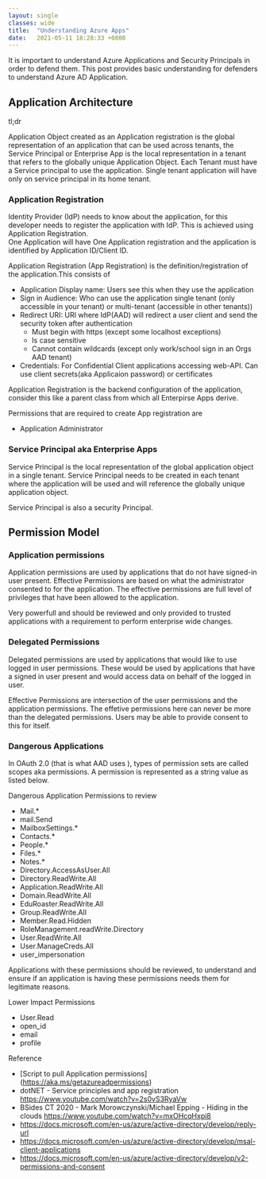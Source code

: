 ```yaml
---
layout: single
classes: wide
title:  "Understanding Azure Apps"
date:   2021-05-11 18:28:33 +0800
--- 
```

It is important to understand Azure Applications and Security Principals in order to defend them. This post provides basic understanding  for defenders to understand Azure AD Application. 

## Application Architecture
tl;dr

Application Object created as an Application registration is the global representation of an application that can be used across tenants, the Service Principal or Enterprise App is the local representation in a tenant that refers to the globally unique Application Object. Each Tenant must have a Service principal to use the application. Single tenant application will have only on service principal in its home tenant.  

### Application Registration

Identity Provider (IdP) needs to know about the application, for this developer needs to register the application with IdP. This is achieved using Application Registration.   
One Application will have One Application registration and the application is identified by Application ID/Client ID.   

 Application Registration (App Registration) is the definition/registration of the application.This consists of   
 - Application Display name: Users see this when they use the application  
 - Sign in Audience: Who can use the application single tenant (only accessible in your tenant) or multi-tenant (accessible in other tenants))
 - Redirect URI: URI where IdP(AAD) will redirect a user client and send the security token after authentication
     - Must begin with https (except some localhost exceptions)
     - Is case sensitive
     - Cannot contain wildcards (except only work/school sign in an Orgs AAD tenant)
 - Credentials: For Confidential Client applications accessing web-API. Can use client secrets(aka Applicaion password) or certificates
  
Application Registration is the backend configuration of the application, consider this like a parent class from which all Enterpirse Apps derive.  


Permissions that are required to create App registration are
- Application Administrator
  

### Service Principal aka Enterprise Apps

Service Principal is the local representation of the global application object in a single tenant. Service Principal needs to be created in each tenant where the application will be used and will reference the globally unique application object.  

Service Principal is also a security Principal. 

## Permission Model

### Application permissions
Application permissions are used by applications that do not have signed-in user present. 
Effective Permissions  are based on what the administrator consented to for the application. 
The effective permissions are full level of privileges that have been allowed to the application. 

Very powerfull and should be reviewed and only provided to trusted applications with a requirement to perform enterprise wide changes. 


### Delegated Permissions

Delegated permissions are used by applications that would like to use logged in user permissions. These would be used by applications that have a signed in user present and would access data on behalf of the logged in user. 

Effective Permissions are intersection of the user permissions and the application permissions. The effetive permissions here can never be more than the delegated permissions.
Users may be able to provide consent to this for itself. 

### Dangerous Applications

In OAuth 2.0 (that is what AAD uses ), types of permission sets are called scopes aka permissions. A permission is represented as a string value as listed below.
 
Dangerous Application Permissions to review

- Mail.*   
- mail.Send  
- MailboxSettings.*
- Contacts.*
- People.*
- Files.*
- Notes.*
- Directory.AccessAsUser.All
- Directory.ReadWrite.All
- Application.ReadWrite.All
- Domain.ReadWrite.All
- EduRoaster.ReadWrite.All
- Group.ReadWrite.All
- Member.Read.Hidden
- RoleManagement.readWrite.Directory
- User.ReadWrite.All
- User.ManageCreds.All
- user_impersonation

Applications with these permissions should be reviewed, to understand and ensure if an application is having these permissions needs them for legitimate reasons. 

Lower Impact Permissions

- User.Read
- open_id
- email
- profile



Reference
- [Script to pull Application permissions] (https://aka.ms/getazureadpermissions) 
- dotNET - Service principles and app registration https://www.youtube.com/watch?v=2s0vS3RyaVw 
- BSides CT 2020 - Mark Morowczynski/Michael Epping - Hiding in the clouds https://www.youtube.com/watch?v=mxOHcqHxpi8
- https://docs.microsoft.com/en-us/azure/active-directory/develop/reply-url
- https://docs.microsoft.com/en-us/azure/active-directory/develop/msal-client-applications 
- https://docs.microsoft.com/en-us/azure/active-directory/develop/v2-permissions-and-consent